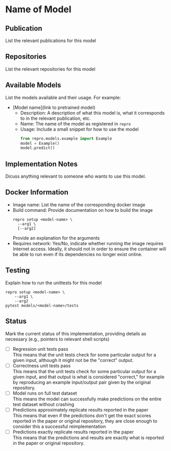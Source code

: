 # Name of Model

## Publication
List the relevant publications for this model

## Repositories
List the relevant repositories for this model

## Available Models
List the models available and their usage.
For example:

- [Model name](link to pretrained model)
  - Description: A description of what this model is, what it corresponds to in the relevant publication, etc.
  - Name: The name of the model as registered in `repro`
  - Usage: Include a small snippet for how to use the model
    ```python
    from repro.models.example import Example
    model = Example()
    model.predict()
    ```
    
## Implementation Notes
Dicuss anything relevant to someone who wants to use this model.
    
## Docker Information
- Image name: List the name of the corresponding docker image
- Build command: Provide documentation on how to build the image
  ```shell script
  repro setup <model-name> \
    --arg1 \
    [--arg2]
  ```
  Provide an explanation for the arguments
- Requires network: Yes/No, indicate whether running the image requires Internet access.
  Ideally, it should not in order to ensure the container will be able to run even if its dependencies no longer exist online.
  
## Testing
Explain how to run the unittests for this model
```shell script
repro setup <model-name> \
    --arg1 \
    --arg2
pytest models/<model-name>/tests
```

## Status
Mark the current status of this implementation, providing details as necessary (e.g., pointers to relevant shell scripts)

- [ ] Regression unit tests pass  
This means that the unit tests check for some particular output for a given input, although it might not be the "correct" output. 
- [ ] Correctness unit tests pass  
This means that the unit tests check for some particular output for a given input, and that output is what is considered "correct," for example by reproducing an example input/output pair given by the original repository.
- [ ] Model runs on full test dataset  
This means the model can successfully make predictions on the entire test dataset without crashing
- [ ] Predictions approximately replicate results reported in the paper  
This means that even if the predictions don't get the exact scores reported in the paper or original repository, they are close enough to consider this a successful reimplementation
- [ ] Predictions exactly replicate results reported in the paper  
This means that the predictions and results are exactly what is reported in the paper or original repository.